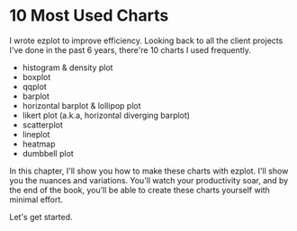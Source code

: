 # 10 Most Used Charts

I wrote ezplot to improve efficiency. Looking back to all the client projects I've done in the past 6 years, there're 10 charts I used frequently.

* histogram & density plot
* boxplot
* qqplot
* barplot
* horizontal barplot & lollipop plot
* likert plot (a.k.a, horizontal diverging barplot)
* scatterplot
* lineplot
* heatmap
* dumbbell plot

In this chapter, I'll show you how to make these charts with ezplot. I'll show you the nuances and variations. You'll watch your productivity soar, and by the end of the book, you'll be able to create these charts yourself with minimal effort.

Let's get started. 
